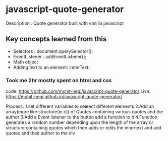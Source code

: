 # javascript-quote-generator

Description : Quote generator built with vanilla javascript

## Key concepts learned from this
- Selectors : document.querySelector();
- EventListener : addEventListener();
- Math object
- Adding text to an element: innerText;

### Took me 2hr mostly spent on html and css
code: https://github.com/mohit-negi/javascript-quote-generator
Live: https://mohit-negi.github.io/javascript-quote-generator/

Process: 
1.set different variables to seleect different elements
2.Add an array(more like structure(in c)) of Quotes containing various quotes and the author 
3.Add a Event listener to the button add a function to it
4.Function generates a random number depending upon the length of the array or structure containing quotes
  which then adds or edits the innertext and add quotes and their author to the div
